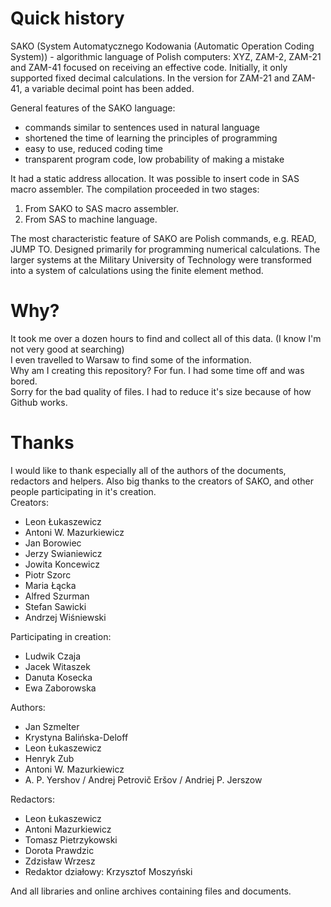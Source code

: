 # Quick history
SAKO (System Automatycznego Kodowania (Automatic Operation Coding System)) - algorithmic language of Polish computers: XYZ, ZAM-2, ZAM-21 and ZAM-41 focused on receiving an effective code. Initially, it only supported fixed decimal calculations. In the version for ZAM-21 and ZAM-41, a variable decimal point has been added.

General features of the SAKO language:
- commands similar to sentences used in natural language
- shortened the time of learning the principles of programming
- easy to use, reduced coding time
- transparent program code, low probability of making a mistake

It had a static address allocation. It was possible to insert code in SAS macro assembler.
The compilation proceeded in two stages:
1. From SAKO to SAS macro assembler.
2. From SAS to machine language.

The most characteristic feature of SAKO are Polish commands, e.g. READ, JUMP TO.
Designed primarily for programming numerical calculations. The larger systems at the Military University of Technology were transformed into a system of calculations using the finite element method.

# Why?
It took me over a dozen hours to find and collect all of this data. (I know I'm not very good at searching)<br>
I even travelled to Warsaw to find some of the information.<br>
Why am I creating this repository? For fun. I had some time off and was bored.<br>
Sorry for the bad quality of files. I had to reduce it's size because of how Github works.

# Thanks
I would like to thank especially all of the authors of the documents, redactors and helpers. Also big thanks to the creators of SAKO, and other people participating in it's creation.<br>
Creators:
- Leon Łukaszewicz
- Antoni W. Mazurkiewicz
- Jan Borowiec
- Jerzy Swianiewicz
- Jowita Koncewicz
- Piotr Szorc
- Maria Łącka
- Alfred Szurman
- Stefan Sawicki
- Andrzej Wiśniewski

Participating in creation:
- Ludwik Czaja
- Jacek Witaszek
- Danuta Kosecka
- Ewa Zaborowska

Authors:
- Jan Szmelter
- Krystyna Balińska-Deloff
- Leon Łukaszewicz
- Henryk Zub
- Antoni W. Mazurkiewicz
- A. P. Yershov / Andrej Petrovič Eršov / Andriej P. Jerszow

Redactors:
- Leon Łukaszewicz
- Antoni Mazurkiewicz
- Tomasz Pietrzykowski
- Dorota Prawdzic
- Zdzisław Wrzesz
- Redaktor działowy: Krzysztof Moszyński

And all libraries and online archives containing files and documents.
